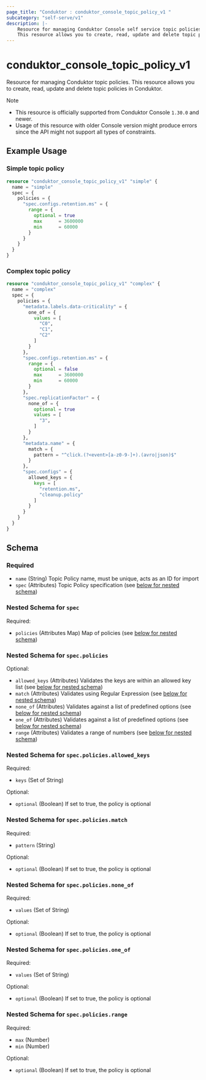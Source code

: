 ```yaml
---
page_title: "Conduktor : conduktor_console_topic_policy_v1 "
subcategory: "self-serve/v1"
description: |-
    Resource for managing Conduktor Console self service topic policies.
    This resource allows you to create, read, update and delete topic policies in Conduktor.
---
```


# conduktor_console_topic_policy_v1

Resource for managing Conduktor topic policies.
This resource allows you to create, read, update and delete topic policies in Conduktor.

> [!NOTE]
> - This resource is officially supported from Conduktor Console `1.30.0` and newer.
> - Usage of this resource with older Console version might produce errors since the API might not support all types of constraints.

## Example Usage

### Simple topic policy
```terraform
resource "conduktor_console_topic_policy_v1" "simple" {
  name = "simple"
  spec = {
    policies = {
      "spec.configs.retention.ms" = {
        range = {
          optional = true
          max      = 3600000
          min      = 60000
        }
      }
    }
  }
}
```

### Complex topic policy
```terraform
resource "conduktor_console_topic_policy_v1" "complex" {
  name = "complex"
  spec = {
    policies = {
      "metadata.labels.data-criticality" = {
        one_of = {
          values = [
            "C0",
            "C1",
            "C2"
          ]
        }
      },
      "spec.configs.retention.ms" = {
        range = {
          optional = false
          max      = 3600000
          min      = 60000
        }
      },
      "spec.replicationFactor" = {
        none_of = {
          optional = true
          values = [
            "3",
          ]
        }
      },
      "metadata.name" = {
        match = {
          pattern = "^click.(?<event>[a-z0-9-]+).(avro|json)$"
        }
      },
      "spec.configs" = {
        allowed_keys = {
          keys = [
            "retention.ms",
            "cleanup.policy"
          ]
        }
      }
    }
  }
}
```


<!-- schema generated by tfplugindocs -->
## Schema

### Required

- `name` (String) Topic Policy name, must be unique, acts as an ID for import
- `spec` (Attributes) Topic Policy specification (see [below for nested schema](#nestedatt--spec))

<a id="nestedatt--spec"></a>
### Nested Schema for `spec`

Required:

- `policies` (Attributes Map) Map of policies (see [below for nested schema](#nestedatt--spec--policies))

<a id="nestedatt--spec--policies"></a>
### Nested Schema for `spec.policies`

Optional:

- `allowed_keys` (Attributes) Validates the keys are within an allowed key list (see [below for nested schema](#nestedatt--spec--policies--allowed_keys))
- `match` (Attributes) Validates using Regular Expression (see [below for nested schema](#nestedatt--spec--policies--match))
- `none_of` (Attributes) Validates against a list of predefined options (see [below for nested schema](#nestedatt--spec--policies--none_of))
- `one_of` (Attributes) Validates against a list of predefined options (see [below for nested schema](#nestedatt--spec--policies--one_of))
- `range` (Attributes) Validates a range of numbers (see [below for nested schema](#nestedatt--spec--policies--range))

<a id="nestedatt--spec--policies--allowed_keys"></a>
### Nested Schema for `spec.policies.allowed_keys`

Required:

- `keys` (Set of String)

Optional:

- `optional` (Boolean) If set to true, the policy is optional


<a id="nestedatt--spec--policies--match"></a>
### Nested Schema for `spec.policies.match`

Required:

- `pattern` (String)

Optional:

- `optional` (Boolean) If set to true, the policy is optional


<a id="nestedatt--spec--policies--none_of"></a>
### Nested Schema for `spec.policies.none_of`

Required:

- `values` (Set of String)

Optional:

- `optional` (Boolean) If set to true, the policy is optional


<a id="nestedatt--spec--policies--one_of"></a>
### Nested Schema for `spec.policies.one_of`

Required:

- `values` (Set of String)

Optional:

- `optional` (Boolean) If set to true, the policy is optional


<a id="nestedatt--spec--policies--range"></a>
### Nested Schema for `spec.policies.range`

Required:

- `max` (Number)
- `min` (Number)

Optional:

- `optional` (Boolean) If set to true, the policy is optional





